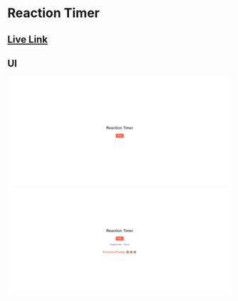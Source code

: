 # Reaction Timer

## [Live Link](https://tahsin00-reaction-timer.netlify.app/)

## UI

![Alt text](assets/image.png)
![Alt text](assets/image1.png)
